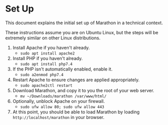 # Set Up
This document explains the initial set up of Marathon in a technical context.

These instructions assume you are on Ubuntu Linux, but the steps will be extremely similar on other Linux distributions.

1. Install Apache if you haven't already.
    - `sudo apt install apache2`
2. Install PHP if you haven't already.
    - `sudo apt install php7.4`
3. If the PHP isn't automatically enabled, enable it.
    - `sudo a2enmod php7.4`
4. Restart Apache to ensure changes are applied appropriately.
    - `sudo apache2ctl restart`
5. Download Marathon, and copy it to you the root of your web server.
    - `mv ~/Downloads/marathon /var/www/html/`
6. Optionally, unblock Apache on your firewall.
    - `sudo ufw allow 80; sudo ufw allow 443`
7. At this point, you should be able to load Marathon by loading `http://localhost/marathon` in your browser.
